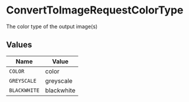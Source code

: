 # ConvertToImageRequestColorType

The color type of the output image(s)


## Values

| Name         | Value        |
| ------------ | ------------ |
| `COLOR`      | color        |
| `GREYSCALE`  | greyscale    |
| `BLACKWHITE` | blackwhite   |
